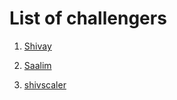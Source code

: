 # List of challengers
1. [Shivay](https://github.com/shivaylamba)

2. [Saalim](https://github.com/SxxAq)

3. [shivscaler](http://github.com/shivscaler)


